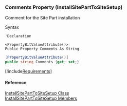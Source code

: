 ﻿### Comments Property (InstallSitePartToSiteSetup)

Comment for the Site Part installation

Syntax

```vbnet
'Declaration

<PropertyBitValueAttribute()>
Public Property Comments As String
```

```csharp
[PropertyBitValueAttribute()]
public string Comments {get; set;}
```

[!include[Requirements](../partials/requirements.md)]

#### Reference

[InstallSitePartToSiteSetup Class](FChoice.Toolkits.Clarify~FChoice.Toolkits.Clarify.Interfaces.InstallSitePartToSiteSetup.md)  
[InstallSitePartToSiteSetup Members](FChoice.Toolkits.Clarify~FChoice.Toolkits.Clarify.Interfaces.InstallSitePartToSiteSetup_members.md)
